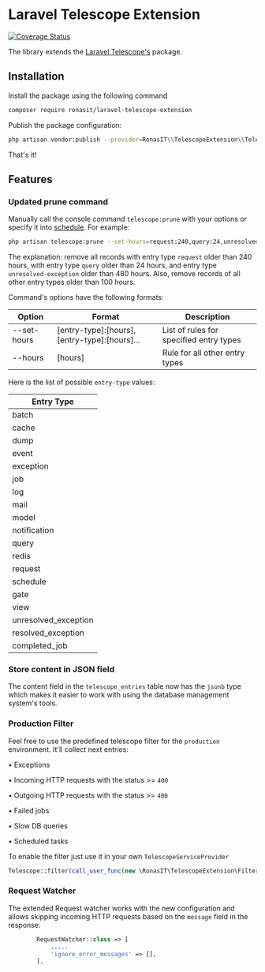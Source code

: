 # Laravel Telescope Extension

[![Coverage Status](https://coveralls.io/repos/github/RonasIT/laravel-telescope-extension/badge.svg?branch=main)](https://coveralls.io/github/RonasIT/laravel-telescope-extension?branch=main)

The library extends the [Laravel Telescope's](https://github.com/laravel/telescope) package. 

## Installation

Install the package using the following command

```sh
composer require ronasit/laravel-telescope-extension
```

Publish the package configuration:

``` sh
php artisan vendor:publish --provider=RonasIT\\TelescopeExtension\\TelescopeExtensionServiceProvider
```

That's it!

## Features

### Updated prune command

Manually call the console command `telescope:prune` with your options
or specify it into [schedule](https://laravel.com/docs/12.x/scheduling#scheduling-artisan-commands). For example:

```sh
php artisan telescope:prune --set-hours=request:240,query:24,unresolved_exception:480 --hours=100
```

The explanation: remove all records with entry type `request` older than 240 hours,
with entry type `query` older than 24 hours,
and entry type `unresolved-exception` older than 480 hours.
Also, remove records of all other entry types older than 100 hours.

Command's options have the following formats:

| Option      | Format                                       | Description                             |
|-------------|----------------------------------------------|-----------------------------------------|
| --set-hours | [entry-type]:[hours],[entry-type]:[hours]... | List of rules for specified entry types |
| --hours     | [hours]                                      | Rule for all other entry types          |

Here is the list of possible `entry-type` values:

| Entry Type           |
|----------------------|
| batch                |
| cache                |
| dump                 |
| event                |
| exception            |
| job                  |
| log                  |
| mail                 |
| model                |
| notification         |
| query                |
| redis                |
| request              |
| schedule             |
| gate                 |
| view                 |
| unresolved_exception |
| resolved_exception   |
| completed_job        |

### Store content in JSON field

The content field in the `telescope_entries` table now has the `jsonb` type which makes it easier to work with using the database management system's tools.

### Production Filter

Feel free to use the predefined telescope filter for the `production` environment. It'll collect next entries:

• Exceptions

• Incoming HTTP requests with the status >= `400`

• Outgoing HTTP requests with the status >= `400`

• Failed jobs

• Slow DB queries

• Scheduled tasks

To enable the filter just use it in your own `TelescopeServiceProvider`

```php
Telescope::filter(call_user_func(new \RonasIT\TelescopeExtension\Filters\ProductionFilter));
```

### Request Watcher

The extended Request watcher works with the new configuration and allows skipping incoming HTTP requests based on the `message` field in the response:

```php
        RequestWatcher::class => [
            .....
            'ignore_error_messages' => [],
        ],
```

